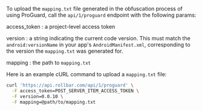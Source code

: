 To upload the `mapping.txt` file generated in the obfuscation process of using ProGuard, call the `api/1/proguard` endpoint with the following params:

access_token
:	a project-level access token

version
:	a string indicating the current code version. This must match the `android:versionName` in your app's `AndroidManifest.xml`, corresponding to 	the version the `mapping.txt` was generated for.

mapping
:	the path to `mapping.txt`


Here is an example cURL command to upload a `mapping.txt` file:

```bash
curl 'https://api.rollbar.com/api/1/proguard' \
  -F access_token=POST_SERVER_ITEM_ACCESS_TOKEN \
  -F version=0.0.10 \
  -F mapping=@path/to/mapping.txt
```